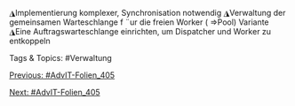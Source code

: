 ◮Implementierung komplexer, Synchronisation notwendig
◮Verwaltung der gemeinsamen Warteschlange f ¨ur die freien Worker ( ⇒Pool)
Variante
◮Eine Auftragswarteschlange einrichten, um Dispatcher und Worker zu
entkoppeln

   Tags & Topics:
   #Verwaltung

[Previous: #AdvIT-Folien_405](AdvIT-Folien_405.md)

[Next: #AdvIT-Folien_405](AdvIT-Folien_405.md)